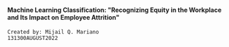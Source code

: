 #### Machine Learning Classification: "Recognizing Equity in the Workplace and Its Impact on Employee Attrition"
    Created by: Mijail Q. Mariano
    131300AUGUST2022